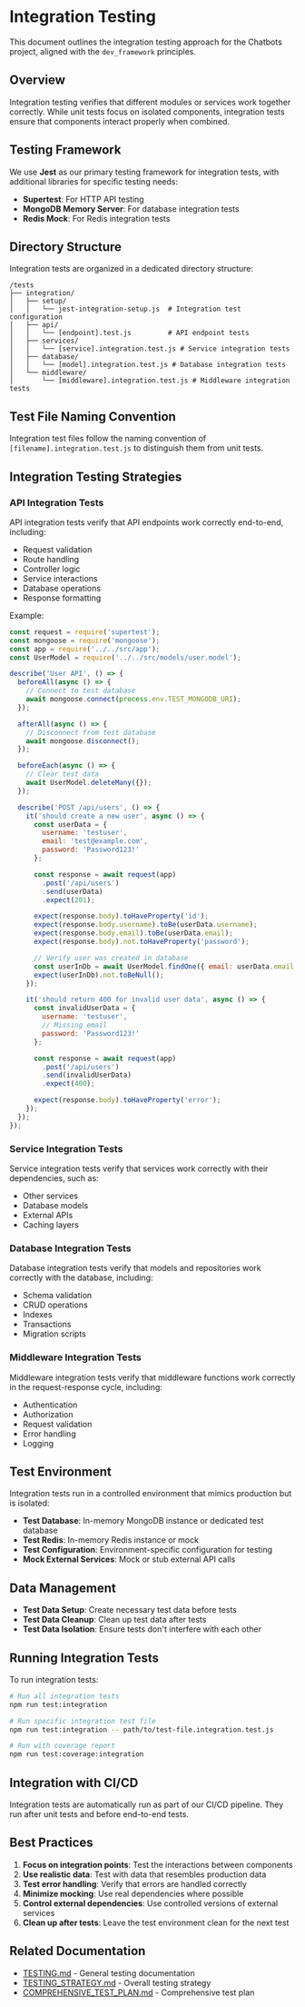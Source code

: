 # Integration Testing

This document outlines the integration testing approach for the Chatbots project, aligned with the `dev_framework` principles.

## Overview

Integration testing verifies that different modules or services work together correctly. While unit tests focus on isolated components, integration tests ensure that components interact properly when combined.

## Testing Framework

We use **Jest** as our primary testing framework for integration tests, with additional libraries for specific testing needs:

- **Supertest**: For HTTP API testing
- **MongoDB Memory Server**: For database integration tests
- **Redis Mock**: For Redis integration tests

## Directory Structure

Integration tests are organized in a dedicated directory structure:

```
/tests
├── integration/
│   ├── setup/
│   │   └── jest-integration-setup.js  # Integration test configuration
│   ├── api/
│   │   └── [endpoint].test.js         # API endpoint tests
│   ├── services/
│   │   └── [service].integration.test.js # Service integration tests
│   ├── database/
│   │   └── [model].integration.test.js # Database integration tests
│   └── middleware/
│       └── [middleware].integration.test.js # Middleware integration tests
```

## Test File Naming Convention

Integration test files follow the naming convention of `[filename].integration.test.js` to distinguish them from unit tests.

## Integration Testing Strategies

### API Integration Tests

API integration tests verify that API endpoints work correctly end-to-end, including:

- Request validation
- Route handling
- Controller logic
- Service interactions
- Database operations
- Response formatting

Example:

```javascript
const request = require('supertest');
const mongoose = require('mongoose');
const app = require('../../src/app');
const UserModel = require('../../src/models/user.model');

describe('User API', () => {
  beforeAll(async () => {
    // Connect to test database
    await mongoose.connect(process.env.TEST_MONGODB_URI);
  });

  afterAll(async () => {
    // Disconnect from test database
    await mongoose.disconnect();
  });

  beforeEach(async () => {
    // Clear test data
    await UserModel.deleteMany({});
  });

  describe('POST /api/users', () => {
    it('should create a new user', async () => {
      const userData = {
        username: 'testuser',
        email: 'test@example.com',
        password: 'Password123!'
      };

      const response = await request(app)
        .post('/api/users')
        .send(userData)
        .expect(201);

      expect(response.body).toHaveProperty('id');
      expect(response.body.username).toBe(userData.username);
      expect(response.body.email).toBe(userData.email);
      expect(response.body).not.toHaveProperty('password');

      // Verify user was created in database
      const userInDb = await UserModel.findOne({ email: userData.email });
      expect(userInDb).not.toBeNull();
    });

    it('should return 400 for invalid user data', async () => {
      const invalidUserData = {
        username: 'testuser',
        // Missing email
        password: 'Password123!'
      };

      const response = await request(app)
        .post('/api/users')
        .send(invalidUserData)
        .expect(400);

      expect(response.body).toHaveProperty('error');
    });
  });
});
```

### Service Integration Tests

Service integration tests verify that services work correctly with their dependencies, such as:

- Other services
- Database models
- External APIs
- Caching layers

### Database Integration Tests

Database integration tests verify that models and repositories work correctly with the database, including:

- Schema validation
- CRUD operations
- Indexes
- Transactions
- Migration scripts

### Middleware Integration Tests

Middleware integration tests verify that middleware functions work correctly in the request-response cycle, including:

- Authentication
- Authorization
- Request validation
- Error handling
- Logging

## Test Environment

Integration tests run in a controlled environment that mimics production but is isolated:

- **Test Database**: In-memory MongoDB instance or dedicated test database
- **Test Redis**: In-memory Redis instance or mock
- **Test Configuration**: Environment-specific configuration for testing
- **Mock External Services**: Mock or stub external API calls

## Data Management

- **Test Data Setup**: Create necessary test data before tests
- **Test Data Cleanup**: Clean up test data after tests
- **Test Data Isolation**: Ensure tests don't interfere with each other

## Running Integration Tests

To run integration tests:

```bash
# Run all integration tests
npm run test:integration

# Run specific integration test file
npm run test:integration -- path/to/test-file.integration.test.js

# Run with coverage report
npm run test:coverage:integration
```

## Integration with CI/CD

Integration tests are automatically run as part of our CI/CD pipeline. They run after unit tests and before end-to-end tests.

## Best Practices

1. **Focus on integration points**: Test the interactions between components
2. **Use realistic data**: Test with data that resembles production data
3. **Test error handling**: Verify that errors are handled correctly
4. **Minimize mocking**: Use real dependencies where possible
5. **Control external dependencies**: Use controlled versions of external services
6. **Clean up after tests**: Leave the test environment clean for the next test

## Related Documentation

- [TESTING.md](../TESTING.md) - General testing documentation
- [TESTING_STRATEGY.md](../TESTING_STRATEGY.md) - Overall testing strategy
- [COMPREHENSIVE_TEST_PLAN.md](../COMPREHENSIVE_TEST_PLAN.md) - Comprehensive test plan

